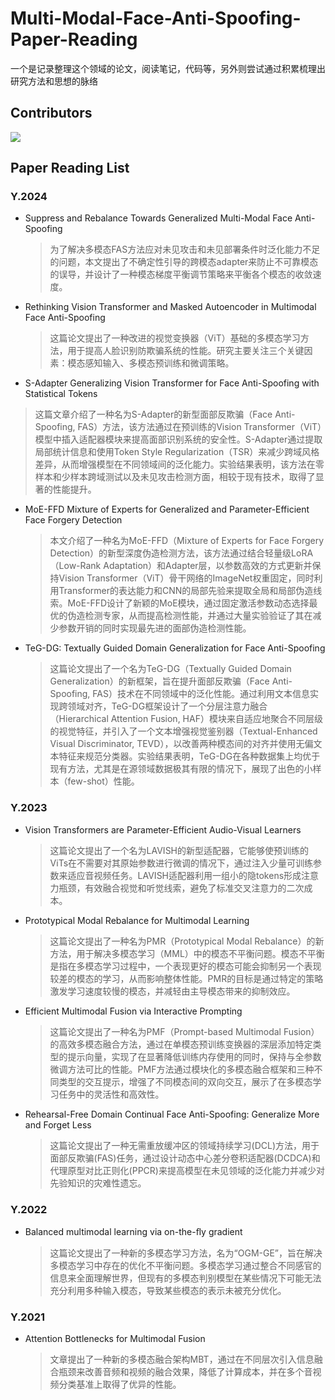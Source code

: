 # Multi-Modal-Face-Anti-Spoofing-Paper-Reading

一个是记录整理这个领域的论文，阅读笔记，代码等，另外则尝试通过积累梳理出研究方法和思想的脉络

## Contributors

<a href="https://github.com/MurInj/Streaming-Data-Aggregation-Source-Service/graphs/contributors">
  <img src="https://contrib.rocks/image?repo=MurInj/Multi-Modal-Face-Anti-Spoofing-Paper-Reading" />
</a>

## Paper Reading List

### Y.2024

-  Suppress and Rebalance Towards Generalized Multi-Modal Face Anti-Spoofing

   > 为了解决多模态FAS方法应对未见攻击和未见部署条件时泛化能力不足的问题，本文提出了不确定性引导的跨模态adapter来防止不可靠模态的误导，并设计了一种模态梯度平衡调节策略来平衡各个模态的收敛速度。

-  Rethinking Vision Transformer and Masked Autoencoder in Multimodal Face Anti-Spoofing

   > 这篇论文提出了一种改进的视觉变换器（ViT）基础的多模态学习方法，用于提高人脸识别防欺骗系统的性能。研究主要关注三个关键因素：模态感知输入、多模态预训练和微调策略。

-  S-Adapter Generalizing Vision Transformer for Face Anti-Spoofing with Statistical Tokens


> 这篇文章介绍了一种名为S-Adapter的新型面部反欺骗（Face Anti-Spoofing, FAS）方法，该方法通过在预训练的Vision Transformer（ViT）模型中插入适配器模块来提高面部识别系统的安全性。S-Adapter通过提取局部统计信息和使用Token Style Regularization（TSR）来减少跨域风格差异，从而增强模型在不同领域间的泛化能力。实验结果表明，该方法在零样本和少样本跨域测试以及未见攻击检测方面，相较于现有技术，取得了显著的性能提升。

- MoE-FFD  Mixture of Experts for Generalized and Parameter-Efficient Face Forgery Detection

  > 本文介绍了一种名为MoE-FFD（Mixture of Experts for Face Forgery Detection）的新型深度伪造检测方法，该方法通过结合轻量级LoRA（Low-Rank Adaptation）和Adapter层，以参数高效的方式更新并保持Vision Transformer（ViT）骨干网络的ImageNet权重固定，同时利用Transformer的表达能力和CNN的局部先验来提取全局和局部伪造线索。MoE-FFD设计了新颖的MoE模块，通过固定激活参数动态选择最优的伪造检测专家，从而提高检测性能，并通过大量实验验证了其在减少参数开销的同时实现最先进的面部伪造检测性能。

- TeG-DG: Textually Guided Domain Generalization for Face Anti-Spoofing

  > 这篇论文提出了一个名为TeG-DG（Textually Guided Domain Generalization）的新框架，旨在提升面部反欺骗（Face Anti-Spoofing, FAS）技术在不同领域中的泛化性能。通过利用文本信息实现跨领域对齐，TeG-DG框架设计了一个分层注意力融合（Hierarchical Attention Fusion, HAF）模块来自适应地聚合不同层级的视觉特征，并引入了一个文本增强视觉鉴别器（Textual-Enhanced Visual Discriminator, TEVD），以改善两种模态间的对齐并使用无偏文本特征来规范分类器。实验结果表明，TeG-DG在各种数据集上均优于现有方法，尤其是在源领域数据极其有限的情况下，展现了出色的小样本（few-shot）性能。

### Y.2023

- Vision Transformers are Parameter-Efficient  Audio-Visual Learners

  > 这篇论文提出了一个名为LAVISH的新型适配器，它能够使预训练的ViTs在不需要对其原始参数进行微调的情况下，通过注入少量可训练参数来适应音视频任务。LAVISH适配器利用一组小的隐tokens形成注意力瓶颈，有效融合视觉和听觉线索，避免了标准交叉注意力的二次成本。

- Prototypical Modal Rebalance for Multimodal Learning

  > 这篇论文提出了一种名为PMR（Prototypical Modal Rebalance）的新方法，用于解决多模态学习（MML）中的模态不平衡问题。模态不平衡是指在多模态学习过程中，一个表现更好的模态可能会抑制另一个表现较差的模态的学习，从而影响整体性能。PMR的目标是通过特定的策略激发学习速度较慢的模态，并减轻由主导模态带来的抑制效应。

- Efficient Multimodal Fusion via Interactive Prompting

  > 这篇论文提出了一种名为PMF（Prompt-based Multimodal Fusion）的高效多模态融合方法，通过在单模态预训练变换器的深层添加特定类型的提示向量，实现了在显著降低训练内存使用的同时，保持与全参数微调方法可比的性能。PMF方法通过模块化的多模态融合框架和三种不同类型的交互提示，增强了不同模态间的双向交互，展示了在多模态学习任务中的灵活性和高效性。

- Rehearsal-Free Domain Continual Face Anti-Spoofing: Generalize More and Forget Less

  > 这篇论文提出了一种无需重放缓冲区的领域持续学习(DCL)方法，用于面部反欺骗(FAS)任务，通过设计动态中心差分卷积适配器(DCDCA)和代理原型对比正则化(PPCR)来提高模型在未见领域的泛化能力并减少对先验知识的灾难性遗忘。

### Y.2022

- Balanced multimodal learning via on-the-ﬂy gradient

  > 这篇论文提出了一种新的多模态学习方法，名为“OGM-GE”，旨在解决多模态学习中存在的优化不平衡问题。多模态学习通过整合不同感官的信息来全面理解世界，但现有的多模态判别模型在某些情况下可能无法充分利用多种输入模态，导致某些模态的表示未被充分优化。

### Y.2021

- Attention Bottlenecks for Multimodal Fusion

  > 文章提出了一种新的多模态融合架构MBT，通过在不同层次引入信息融合瓶颈来改善音频和视频的融合效果，降低了计算成本，并在多个音视频分类基准上取得了优异的性能。